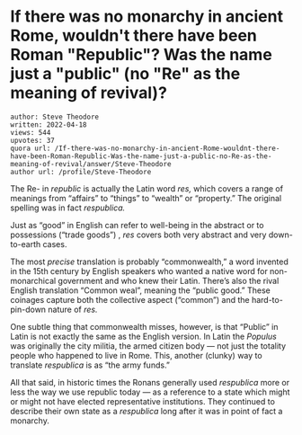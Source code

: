 # If there was no monarchy in ancient Rome, wouldn't there have been Roman "Republic"? Was the name just a "public" (no "Re" as the meaning of revival)?

	author: Steve Theodore
	written: 2022-04-18
	views: 544
	upvotes: 37
	quora url: /If-there-was-no-monarchy-in-ancient-Rome-wouldnt-there-have-been-Roman-Republic-Was-the-name-just-a-public-no-Re-as-the-meaning-of-revival/answer/Steve-Theodore
	author url: /profile/Steve-Theodore


The Re- in _republic_  is actually the Latin word _res,_ which covers a range of meanings from “affairs” to “things” to “wealth” or “property.” The original spelling was in fact _respublica._ 

Just as “good” in English can refer to well-being in the abstract or to possessions (“trade goods”) , _res_  covers both very abstract and very down-to-earth cases.

The most _precise_  translation is probably “commonwealth,” a word invented in the 15th century by English speakers who wanted a native word for non-monarchical government and who knew their Latin. There’s also the rival English translation “Common weal”, meaning the “public good.” These coinages capture both the collective aspect (“common”) and the hard-to-pin-down nature of _res._ 

One subtle thing that commonwealth misses, however, is that “Public” in Latin is not exactly the same as the English version. In Latin the _Populus_ was originally the city militia, the armed citizen body — not just the totality people who happened to live in Rome. This, another (clunky) way to translate _respublica_  is as “the army funds.”

All that said, in historic times the Ronans generally used _respublica_  more or less the way we use republic today — as a reference to a state which might or might not have elected representative institutions. They continued to describe their own state as a _respublica_  long after it was in point of fact a monarchy.

